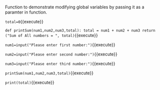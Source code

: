 Function to demonstrate modifying global variables by passing it as a paramter in function.

`
total=0
`{{execute}}

`
def printSum(num1,num2,num3,total):
    total = num1 + num2 + num3
    return ("Sum of All numbers = ", total)
`{{execute}}

`
num1=input("Please enter first number:")
`{{execute}}

`
num2=input("Please enter second number:")
`{{execute}}

`
num3=input("Please enter third number:")
`{{execute}}

`
printSum(num1,num2,num3,total)
`{{execute}}

`
print(total)
`{{execute}}
